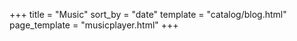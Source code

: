 +++
title = "Music"
sort_by = "date"
template = "catalog/blog.html"
page_template = "musicplayer.html"
+++
